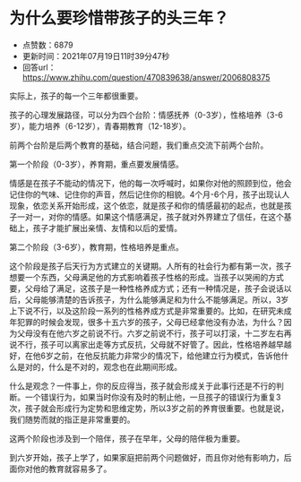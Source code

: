 # 为什么要珍惜带孩子的头三年？
- 点赞数：6879
- 更新时间：2021年07月19日11时39分47秒
- 回答url：https://www.zhihu.com/question/470839638/answer/2006808375
<body>
 <p></p>
 <p data-pid="DE2EljKh">实际上，孩子的每一个三年都很重要。</p>
 <p data-pid="jHWdq1Kh">孩子的心理发展路径，可以分为四个台阶：情感抚养（0-3岁），性格培养（3-6岁），能力培养（6-12岁），青春期教育（12-18岁）。</p>
 <p data-pid="zCR2FF_c">前两个台阶是后两个教育的基础，结合问题，我们重点交流下前两个台阶。</p>
 <p data-pid="ndrRvonO">第一个阶段（0-3岁），养育期，重点要发展情感。</p>
 <p data-pid="4PyvxWRE">情感是在孩子不能动的情况下，他的每一次呼喊时，如果你对他的照顾到位，他会记住你的气味、记住你的声音，然后记住你的相貌。4个月-6个月，孩子出现认人现象，依恋关系开始形成，这个依恋，就是孩子和你的情感最初的起点，也就是孩子一对一，对你的情感。如果这个情感满足，孩子就对外界建立了信任，在这个基础上，孩子才能扩展出亲情、友情和以后的爱情。</p>
 <p data-pid="iQDGTYxs">第二个阶段（3-6岁），教育期，性格培养是重点。</p>
 <p data-pid="NS2DPrbC">这个阶段是孩子后天行为方式建立的关键期。人所有的社会行为都有第一次，孩子想要一个东西，父母满足他的方式影响着孩子性格的形成。当孩子以哭闹的方式要，父母给了满足，这孩子是一种性格养成方式；还有一种情况是，孩子会说话以后，父母能够清楚的告诉孩子，为什么能够满足和为什么不能够满足。所以，3岁上下说不行，以及这阶段一系列的性格养成方式是非常重要的。比如，在研究未成年犯罪的时候会发现，很多十五六岁的孩子，父母已经拿他没有办法，为什么？因为父母没有在他六岁之前说不行。六岁之前说不行，孩子可以打滚，十二岁左右再说不行，孩子可以离家出走等方式反抗，父母就不好管了。因此，性格培养越早越好，在他6岁之前，在他反抗能力非常少的情况下，给他建立行为模式，告诉他什么是对的，什么是不对的，观念也在此期间形成。</p>
 <p data-pid="8PyRTm5Y">什么是观念？一件事上，你的反应得当，孩子就会形成关于此事行还是不行的判断。一个错误行为，如果当时你没有及时的制止他，一旦孩子的错误行为重复3次，孩子就会形成行为定势和思维定势，所以3岁之前的养育很重要。也就是说，我们随势而就的指正是非常重要的。</p>
 <p data-pid="kuyMOmIn">这两个阶段也涉及到一个陪伴，孩子在早年，父母的陪伴极为重要。</p>
 <p data-pid="BieBqR-0">到六岁开始，孩子上学了，如果家庭把前两个问题做好，而且你对他有影响力，后面你对他的教育就容易多了。</p>
</body>